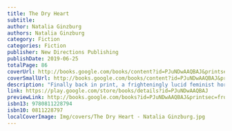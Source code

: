```yaml
---
title: The Dry Heart
subtitle: 
author: Natalia Ginzburg
authors: Natalia Ginzburg
category: Fiction
categories: Fiction
publisher: New Directions Publishing
publishDate: 2019-06-25
totalPage: 86
coverUrl: http://books.google.com/books/content?id=PJuNDwAAQBAJ&printsec=frontcover&img=1&zoom=1&edge=curl&source=gbs_api
coverSmallUrl: http://books.google.com/books/content?id=PJuNDwAAQBAJ&printsec=frontcover&img=1&zoom=5&edge=curl&source=gbs_api
description: "Finally back in print, a frighteningly lucid feminist horror story about marriage The Dry Heart begins and ends with the matter-of-fact pronouncement: “I shot him between the eyes.” As the tale—a plunge into the chilly waters of loneliness, desperation, and bitterness—proceeds, the narrator's murder of her flighty husband takes on a certain logical inevitability. Stripped of any preciousness or sentimentality, Natalia Ginzburg's writing here is white-hot, tempered by rage. She transforms the unhappy tale of an ordinary dull marriage into a rich psychological thriller that seems to beg the question: why don't more wives kill their husbands?"
link: https://play.google.com/store/books/details?id=PJuNDwAAQBAJ
previewLink: http://books.google.com/books?id=PJuNDwAAQBAJ&printsec=frontcover&dq=The+Dry+Heart&hl=&as_pt=BOOKS&cd=1&source=gbs_api
isbn13: 9780811228794
isbn10: 0811228797
localCoverImage: Img/covers/The Dry Heart - Natalia Ginzburg.jpg
---
```


